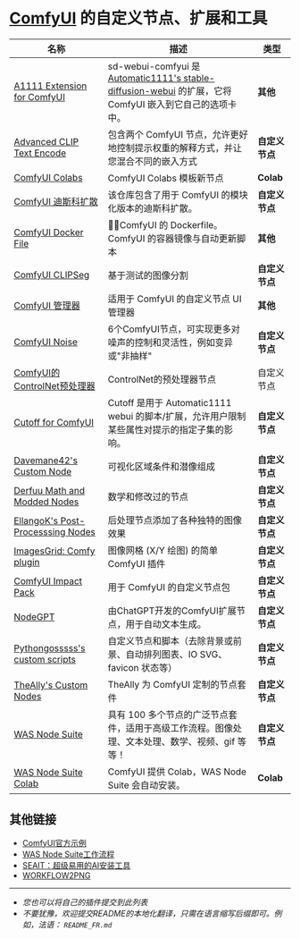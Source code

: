 # [ComfyUI](https://github.com/comfyanonymous/ComfyUI) 的自定义节点、扩展和工具

| 名称 | 描述 | 类型 |
|------|-------------|------|
| [A1111 Extension for ComfyUI](https://github.com/ModelSurge/sd-webui-comfyui) | sd-webui-comfyui 是 [Automatic1111's stable-diffusion-webui](https://github.com/AUTOMATIC1111/stable-diffusion-webui) 的扩展，它将 ComfyUI 嵌入到它自己的选项卡中。  | **其他** |
| [Advanced CLIP Text Encode](https://github.com/BlenderNeko/ComfyUI_ADV_CLIP_emb) | 包含两个 ComfyUI 节点，允许更好地控制提示权重的解释方式，并让您混合不同的嵌入方式 | **自定义节点** |
| [ComfyUI Colabs](https://github.com/camenduru/comfyui-colab) | ComfyUI Colabs 模板新节点 | **Colab** |
| [ComfyUI 迪斯科扩散](https://github.com/space-nuko/ComfyUI-Disco-Diffusion) | 该仓库包含了用于 ComfyUI 的模块化版本的迪斯科扩散。| **自定义节点** |
| [ComfyUI Docker File](https://github.com/YanWenKun/ComfyUI-Docker) | 🐳🎨ComfyUI 的 Dockerfile。ComfyUI 的容器镜像与自动更新脚本 | **其他** |
| [ComfyUI CLIPSeg](https://github.com/biegert/ComfyUI-CLIPSeg) | 基于测试的图像分割 | **自定义节点** |
| [ComfyUI 管理器](https://github.com/ltdrdata/ComfyUI-Manager) | 适用于 ComfyUI 的自定义节点 UI 管理器 | **其他** |
| [ComfyUI Noise](https://github.com/BlenderNeko/ComfyUI_Noise) | 6个ComfyUI节点，可实现更多对噪声的控制和灵活性，例如变异或"非抽样"  | **自定义节点** |
| [ComfyUI的ControlNet预处理器](https://github.com/Fannovel16/comfy_controlnet_preprocessors) | ControlNet的预处理器节点 | 自定义节点 |
| [Cutoff for ComfyUI](https://github.com/BlenderNeko/ComfyUI_Cutoff) | Cutoff 是用于 Automatic1111 webui 的脚本/扩展，允许用户限制某些属性对提示的指定子集的影响。| **自定义节点** |
| [Davemane42's Custom Node](https://github.com/Davemane42/ComfyUI_Dave_CustomNode) | 可视化区域条件和潜像组成 | **自定义节点** |
| [Derfuu Math and Modded Nodes](https://github.com/Derfuu/Derfuu_ComfyUI_ModdedNodes#nodes-descriptions) | 数学和修改过的节点 | **自定义节点** |
| [EllangoK's Post-Processsing Nodes](https://github.com/EllangoK/ComfyUI-post-processing-nodes) | 后处理节点添加了各种独特的图像效果 | **自定义节点** |
| [ImagesGrid: Comfy plugin](https://github.com/LEv145/images-grid-comfy-plugin) | 图像网格 (X/Y 绘图) 的简单 ComfyUI 插件 | **自定义节点** |
| [ComfyUI Impact Pack](https://github.com/ltdrdata/ComfyUI-Impact-Pack) | 用于 ComfyUI 的自定义节点包 | **自定义节点** |
| [NodeGPT](https://github.com/xXAdonesXx/NodeGPT) | 由ChatGPT开发的ComfyUI扩展节点，用于自动文本生成。 | **自定义节点** |
| [Pythongosssss's custom scripts](https://github.com/pythongosssss/ComfyUI-Custom-Scripts) | 自定义节点和脚本（去除背景或前景、自动排列图表、IO SVG、favicon 状态等）| **自定义节点** |
| [TheAlly's Custom Nodes](https://civitai.com/models/19625/comfyui-custom-nodes) | TheAlly 为 ComfyUI 定制的节点套件 | **自定义节点** |
| [WAS Node Suite](https://github.com/WASasquatch/was-node-suite-comfyui) | 具有 100 多个节点的广泛节点套件，适用于高级工作流程。图像处理、文本处理、数学、视频、gif 等等！ | **自定义节点** |
| [WAS Node Suite Colab](https://colab.research.google.com/github/WASasquatch/comfyui-colab-was-node-suite/blob/main/ComfyUI_%2B_WAS_Node_Suite.ipynb) | ComfyUI 提供 Colab，WAS Node Suite 会自动安装。 | **Colab** |

## 其他链接

 - [ComfyUI官方示例](https://comfyanonymous.github.io/ComfyUI_examples/)
 - [WAS Node Suite工作流程](https://github.com/WASasquatch/was-node-suite-comfyui/wiki/Workflow-Examples)
 - [SEAIT：超级易用的AI安装工具](https://github.com/diStyApps/seait)
 - [WORKFLOW2PNG](https://colab.research.google.com/drive/1hQMjNUdhMQ3rw1Wcm3_umvmOMeS_K4s8)

---

 - *您也可以将自己的插件提交到此列表*
 - *不要犹豫，欢迎提交README的本地化翻译，只需在语言缩写后缀即可。例如，法语： `README_FR.md`*
